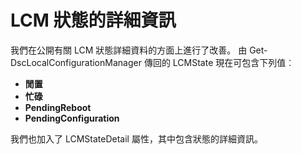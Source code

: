 # LCM 狀態的詳細資訊

我們在公開有關 LCM 狀態詳細資料的方面上進行了改善。 由 Get-DscLocalConfigurationManager 傳回的 LCMState 現在可包含下列值︰

* **閒置**
* **忙碌**
* **PendingReboot**
* **PendingConfiguration**

我們也加入了 LCMStateDetail 屬性，其中包含狀態的詳細資訊。


<!--HONumber=Aug16_HO3-->


